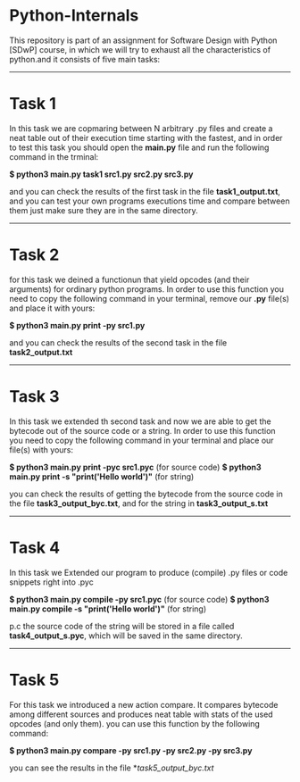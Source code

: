 # Python-Internals
This repository is part of an assignment for Software Design with Python [SDwP] course, in which we will try to exhaust all the characteristics of python.and it consists of five main tasks:
___________________________________________________________
# Task 1
In this task we are copmaring between  N arbitrary .py files and create a neat table out of their execution time starting with the fastest, and in order to test this task you should open the **main.py** file and run the following command in the trminal:

**$ python3 main.py task1 src1.py src2.py src3.py**

and you can check the results of the first task in the file **task1_output.txt**, and you can test your own  programs executions time and compare between them just make sure they are in the same directory.

______________________________________________________________
# Task 2
for this task we deined a functionun that yield opcodes (and their arguments) for ordinary python programs. In order to use this function you need to copy the following command in your terminal, remove our **.py** file(s) and place it with yours:

**$ python3 main.py print -py src1.py**
 
and you can check the results of the second task in the file **task2_output.txt**
________________________________________________________________
# Task 3
In this task we extended th second task and now we are able to get the bytecode out of the source code or a string. In order to use this function you need to copy the following command in your terminal and place our file(s) with yours:

**$ python3 main.py print -pyc  src1.pyc** (for source code)
**$ python3 main.py print -s "print('Hello world')"** (for string)

you can check the results of getting the bytecode from the source code in the file **task3_output_byc.txt**, and for the string in **task3_output_s.txt**
__________________________________________________________
# Task 4
In this task we  Extended our program to produce (compile) .py files or code snippets right into .pyc

**$ python3 main.py compile -py  src1.pyc** (for source code)
**$ python3 main.py compile -s "print('Hello world')"** (for string)

p.c the source code of the string will be stored in a file called **task4_output_s.pyc**, which will be saved in the same directory.
__________________________________________
# Task 5
For this task we introduced a new action compare. It compares bytecode among different sources and produces neat table with stats of the used opcodes (and only them). you can use this function by the following command:

**$ python3 main.py compare -py src1.py -py src2.py -py src3.py**

you can see the results in the file **task5_output_byc.txt* 



